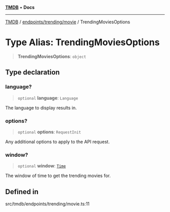 [**TMDB**](../../../../README.md) • **Docs**

***

[TMDB](../../../../README.md) / [endpoints/trending/movie](../README.md) / TrendingMoviesOptions

# Type Alias: TrendingMoviesOptions

> **TrendingMoviesOptions**: `object`

## Type declaration

### language?

> `optional` **language**: `Language`

The language to display results in.

### options?

> `optional` **options**: `RequestInit`

Any additional options to apply to the API request.

### window?

> `optional` **window**: [`Time`](../../utils/constants/type-aliases/Time.md)

The window of time to get the trending movies for.

## Defined in

src/tmdb/endpoints/trending/movie.ts:11
